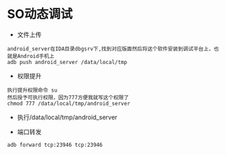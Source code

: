 # SO动态调试


* 文件上传

```
android_server在IDA目录dbgsrv下,找到对应版面然后将这个软件安装到调试平台上，也就是Android手机上
adb push android_server /data/local/tmp
```

* 权限提升

```
执行提升权限命令 su
然后授予可执行权限，因为777方便我就写这个权限了
chmod 777 /data/local/tmp/android_server
```

* 执行/data/local/tmp/android_server

* 端口转发

```
adb forward tcp:23946 tcp:23946
```